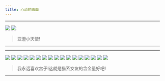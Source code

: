 ```yaml
---
title: 心动的画面
---
```


---

![](cg/1.jpg)
![](cg/2.jpg)

> 亚澄小天使!

---

---

![](cg/3.jpg)
![](cg/4.jpg)
![](cg/5.jpg)
![](cg/6.jpg)
![](cg/7.jpg)
![](cg/8.jpg)
![](cg/9.jpg)
![](cg/10.jpg)
![](cg/11.jpg)
![](cg/12.jpg)
![](cg/13.jpg)
![](cg/14.jpg)
![](cg/15.jpg)
![](cg/16.jpg)
![](cg/17.jpg)
![](cg/18.jpg)
![](cg/19.jpg)

> 我永远喜欢宫子!这就是猫系女友的含金量好吧!

---